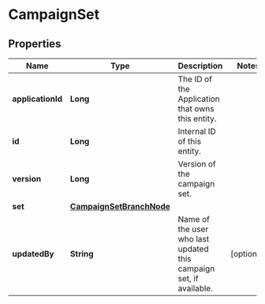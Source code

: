 

# CampaignSet

## Properties

Name | Type | Description | Notes
------------ | ------------- | ------------- | -------------
**applicationId** | **Long** | The ID of the Application that owns this entity. | 
**id** | **Long** | Internal ID of this entity. | 
**version** | **Long** | Version of the campaign set. | 
**set** | [**CampaignSetBranchNode**](CampaignSetBranchNode.md) |  | 
**updatedBy** | **String** | Name of the user who last updated this campaign set, if available. |  [optional]



